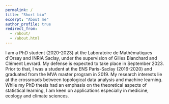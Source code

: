 ```yaml
---
permalink: /
title: "Short bio"
excerpt: "About me"
author_profile: true
redirect_from: 
  - /about/
  - /about.html
---
```


I am a PhD student (2020-2023) at the Laboratoire de Mathématiques d'Orsay and INRIA Saclay, under the supervision of Gilles Blanchard and Clément Levrard. My defense is expected to take place in September 2023. Prior to that, I was a student at the ENS Paris-Saclay (2016-2020) and graduated from the MVA master program in 2019.
My research interests lie at the crossroads between topological data analysis and machine learning. While my PhD thesis had an emphasis on the theoretical aspects of statistical learning, I am keen on applications especially in medicine, ecology and climate sciences.
